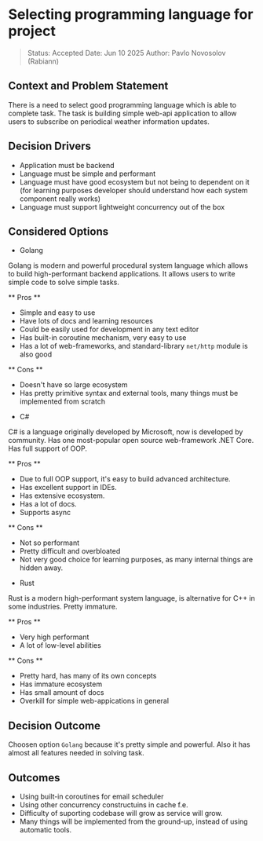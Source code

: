 # Selecting programming language for project

> Status: Accepted
> Date: Jun 10 2025
> Author: Pavlo Novosolov (Rabiann)

## Context and Problem Statement
There is a need to select good programming language which is able to complete task. The task is building simple web-api application to allow users to subscribe on periodical weather information updates.


<!-- This is an optional element. Feel free to remove. -->
## Decision Drivers

* Application must be backend
* Language must be simple and performant
* Language must have good ecosystem but not being to dependent on it (for learning purposes developer should understand how each system component really works)
* Language must support lightweight concurrency out of the box

## Considered Options

* Golang

Golang is modern and powerful procedural system language which allows to build high-performant backend applications. It allows users to write simple code to solve simple tasks.

** Pros **
- Simple and easy to use
- Have lots of docs and learning resources
- Could be easily used for development in any text editor
- Has built-in coroutine mechanism, very easy to use
- Has a lot of web-frameworks, and standard-library `net/http` module is also good

** Cons **
- Doesn't have so large ecosystem
- Has pretty primitive syntax and external tools, many things must be implemented from scratch

* C#

C# is a language originally developed by Microsoft, now is developed by community. Has one most-popular open source web-framework .NET Core. Has full support of OOP.

** Pros **
 - Due to full OOP support, it's easy to build advanced architecture.
 - Has excellent support in IDEs.
 - Has extensive ecosystem.
 - Has a lot of docs.
 - Supports async

** Cons **
 - Not so performant
 - Pretty difficult and overbloated
 - Not very good choice for learning purposes, as many internal things are hidden away.

* Rust

Rust is a modern high-performant system language, is alternative for C++ in some industries. Pretty immature.

** Pros **
 - Very high performant
 - A lot of low-level abilities

** Cons **
 - Pretty hard, has many of its own concepts
 - Has immature ecosystem
 - Has small amount of docs
 - Overkill for simple web-appications in general

## Decision Outcome

Choosen option `Golang` because it's pretty simple and powerful. Also it has almost all features needed in solving task.

## Outcomes

 - Using built-in coroutines for email scheduler
 - Using other concurrency constructuins in cache f.e.
 - Difficulty of suporting codebase will grow as service will grow.
 - Many things will be implemented from the ground-up, instead of using automatic tools.
